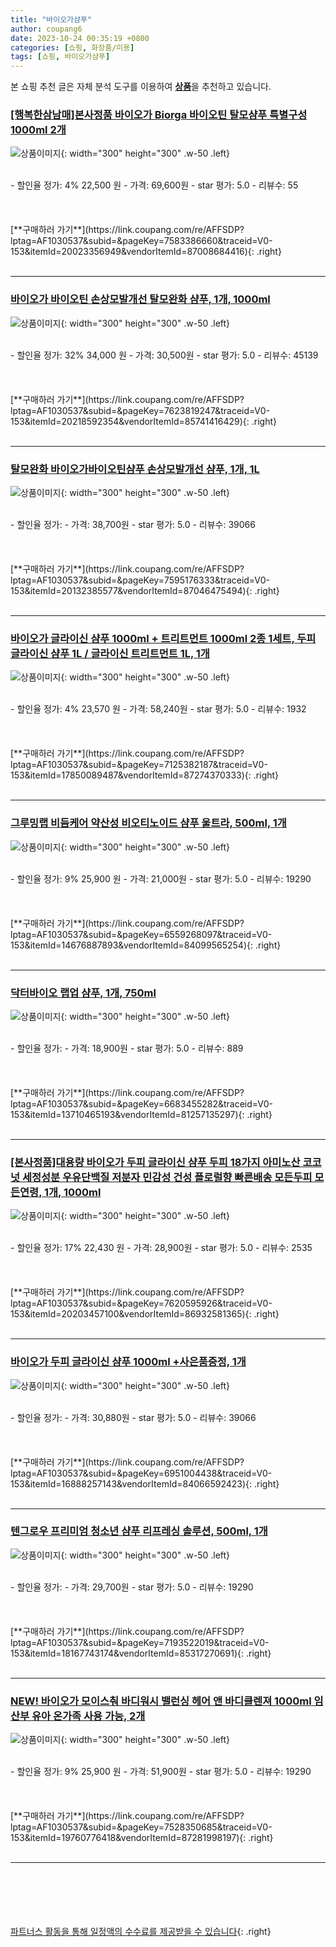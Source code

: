 ```yaml
---
title: "바이오가샴푸"
author: coupang6
date: 2023-10-24 00:35:19 +0800
categories: [쇼핑, 화장품/미용]
tags: [쇼핑, 바이오가샴푸]
---
```


본 쇼핑 추천 글은 자체 분석 도구를 이용하여 [**상품**](https://link.coupang.com/a/bao1ui)을 추천하고 있습니다.

### [[행복한삼남매]본사정품 바이오가 Biorga 바이오틴 탈모샴푸 특별구성 1000ml 2개](https://link.coupang.com/re/AFFSDP?lptag=AF1030537&subid=&pageKey=7583386660&traceid=V0-153&itemId=20023356949&vendorItemId=87008684416)

![상품이미지](https://thumbnail10.coupangcdn.com/thumbnails/remote/230x230ex/image/vendor_inventory/6534/b4f89558bf8efd7181cea18f3d003fac4cc8057ac066e0b4c48cacb968b8.png){: width="300" height="300" .w-50 .left}


<br>
- 할인율 정가: 4%  22,500   원
- 가격: 69,600원
- star 평가: 5.0
- 리뷰수: 55
<br>
<br>
<br>
<br>
[**구매하러 가기**](https://link.coupang.com/re/AFFSDP?lptag=AF1030537&subid=&pageKey=7583386660&traceid=V0-153&itemId=20023356949&vendorItemId=87008684416){: .right}
<br>
<br>

---

### [바이오가 바이오틴 손상모발개선 탈모완화 샴푸, 1개, 1000ml](https://link.coupang.com/re/AFFSDP?lptag=AF1030537&subid=&pageKey=7623819247&traceid=V0-153&itemId=20218592354&vendorItemId=85741416429)

![상품이미지](https://thumbnail8.coupangcdn.com/thumbnails/remote/230x230ex/image/vendor_inventory/bf5d/5d47c2ed437935fb9bd22674fbc997fd0aef2187d9d4c458086c131f8fed.jpg){: width="300" height="300" .w-50 .left}


<br>
- 할인율 정가: 32%  34,000   원
- 가격: 30,500원
- star 평가: 5.0
- 리뷰수: 45139
<br>
<br>
<br>
<br>
[**구매하러 가기**](https://link.coupang.com/re/AFFSDP?lptag=AF1030537&subid=&pageKey=7623819247&traceid=V0-153&itemId=20218592354&vendorItemId=85741416429){: .right}
<br>
<br>

---

### [탈모완화 바이오가바이오틴샴푸 손상모발개선 샴푸, 1개, 1L](https://link.coupang.com/re/AFFSDP?lptag=AF1030537&subid=&pageKey=7595176333&traceid=V0-153&itemId=20132385577&vendorItemId=87046475494)

![상품이미지](https://thumbnail9.coupangcdn.com/thumbnails/remote/230x230ex/image/vendor_inventory/4515/49440ca6b1b3954bf967ae176fd64b6f7d61edbfe1a356b2ae07fdd87b8a.png){: width="300" height="300" .w-50 .left}


<br>
- 할인율 정가: 
- 가격: 38,700원
- star 평가: 5.0
- 리뷰수: 39066
<br>
<br>
<br>
<br>
[**구매하러 가기**](https://link.coupang.com/re/AFFSDP?lptag=AF1030537&subid=&pageKey=7595176333&traceid=V0-153&itemId=20132385577&vendorItemId=87046475494){: .right}
<br>
<br>

---

### [바이오가 글라이신 샴푸 1000ml + 트리트먼트 1000ml 2종 1세트, 두피 글라이신 샴푸 1L / 글라이신 트리트먼트 1L, 1개](https://link.coupang.com/re/AFFSDP?lptag=AF1030537&subid=&pageKey=7125382187&traceid=V0-153&itemId=17850089487&vendorItemId=87274370333)

![상품이미지](https://thumbnail6.coupangcdn.com/thumbnails/remote/230x230ex/image/vendor_inventory/3c7c/a19a286f65e8df2e59b0b5afc65be3942c5420b1ba1befc532ae0d917fad.png){: width="300" height="300" .w-50 .left}


<br>
- 할인율 정가: 4%  23,570   원
- 가격: 58,240원
- star 평가: 5.0
- 리뷰수: 1932
<br>
<br>
<br>
<br>
[**구매하러 가기**](https://link.coupang.com/re/AFFSDP?lptag=AF1030537&subid=&pageKey=7125382187&traceid=V0-153&itemId=17850089487&vendorItemId=87274370333){: .right}
<br>
<br>

---

### [그루밍랩 비듬케어 약산성 비오티노이드 샴푸 울트라, 500ml, 1개](https://link.coupang.com/re/AFFSDP?lptag=AF1030537&subid=&pageKey=6559268097&traceid=V0-153&itemId=14676887893&vendorItemId=84099565254)

![상품이미지](https://thumbnail10.coupangcdn.com/thumbnails/remote/230x230ex/image/retail/images/4947151206058961-402f6704-acbc-4d89-8325-431766414fa3.jpg){: width="300" height="300" .w-50 .left}


<br>
- 할인율 정가: 9%  25,900   원
- 가격: 21,000원
- star 평가: 5.0
- 리뷰수: 19290
<br>
<br>
<br>
<br>
[**구매하러 가기**](https://link.coupang.com/re/AFFSDP?lptag=AF1030537&subid=&pageKey=6559268097&traceid=V0-153&itemId=14676887893&vendorItemId=84099565254){: .right}
<br>
<br>

---

### [닥터바이오 랩업 샴푸, 1개, 750ml](https://link.coupang.com/re/AFFSDP?lptag=AF1030537&subid=&pageKey=6683455282&traceid=V0-153&itemId=13710465193&vendorItemId=81257135297)

![상품이미지](https://thumbnail6.coupangcdn.com/thumbnails/remote/230x230ex/image/vendor_inventory/de01/cb2271c0ca5a4dddf351ce72d91c8ee35d5d771d553038d02826eb06527f.jpg){: width="300" height="300" .w-50 .left}


<br>
- 할인율 정가: 
- 가격: 18,900원
- star 평가: 5.0
- 리뷰수: 889
<br>
<br>
<br>
<br>
[**구매하러 가기**](https://link.coupang.com/re/AFFSDP?lptag=AF1030537&subid=&pageKey=6683455282&traceid=V0-153&itemId=13710465193&vendorItemId=81257135297){: .right}
<br>
<br>

---

### [[본사정품]대용량 바이오가 두피 글라이신 샴푸 두피 18가지 아미노산 코코넛 세정성분 우유단백질 저분자 민감성 건성 플로럴향 빠른배송 모든두피 모든연령, 1개, 1000ml](https://link.coupang.com/re/AFFSDP?lptag=AF1030537&subid=&pageKey=7620595926&traceid=V0-153&itemId=20203457100&vendorItemId=86932581365)

![상품이미지](https://thumbnail9.coupangcdn.com/thumbnails/remote/230x230ex/image/vendor_inventory/789b/8fee3f00846a8d3634048a2d394bd1dc3bd469bc3d466fb2d53e6de975cc.jpg){: width="300" height="300" .w-50 .left}


<br>
- 할인율 정가: 17%  22,430   원
- 가격: 28,900원
- star 평가: 5.0
- 리뷰수: 2535
<br>
<br>
<br>
<br>
[**구매하러 가기**](https://link.coupang.com/re/AFFSDP?lptag=AF1030537&subid=&pageKey=7620595926&traceid=V0-153&itemId=20203457100&vendorItemId=86932581365){: .right}
<br>
<br>

---

### [바이오가 두피 글라이신 샴푸 1000ml +사은품증정, 1개](https://link.coupang.com/re/AFFSDP?lptag=AF1030537&subid=&pageKey=6951004438&traceid=V0-153&itemId=16888257143&vendorItemId=84066592423)

![상품이미지](https://thumbnail9.coupangcdn.com/thumbnails/remote/230x230ex/image/vendor_inventory/6cee/7f02b9f8112bb676c58918f460ec6e1ac78439cb0c70502746fd2e3cc1d7.jpg){: width="300" height="300" .w-50 .left}


<br>
- 할인율 정가: 
- 가격: 30,880원
- star 평가: 5.0
- 리뷰수: 39066
<br>
<br>
<br>
<br>
[**구매하러 가기**](https://link.coupang.com/re/AFFSDP?lptag=AF1030537&subid=&pageKey=6951004438&traceid=V0-153&itemId=16888257143&vendorItemId=84066592423){: .right}
<br>
<br>

---

### [텐그로우 프리미엄 청소년 샴푸 리프레싱 솔루션, 500ml, 1개](https://link.coupang.com/re/AFFSDP?lptag=AF1030537&subid=&pageKey=7193522019&traceid=V0-153&itemId=18167743174&vendorItemId=85317270691)

![상품이미지](https://thumbnail9.coupangcdn.com/thumbnails/remote/230x230ex/image/vendor_inventory/f163/5830f345601909af293f6639a2b726af03edda4cbef6ccdc154e462d9c81.jpg){: width="300" height="300" .w-50 .left}


<br>
- 할인율 정가: 
- 가격: 29,700원
- star 평가: 5.0
- 리뷰수: 19290
<br>
<br>
<br>
<br>
[**구매하러 가기**](https://link.coupang.com/re/AFFSDP?lptag=AF1030537&subid=&pageKey=7193522019&traceid=V0-153&itemId=18167743174&vendorItemId=85317270691){: .right}
<br>
<br>

---

### [NEW! 바이오가 모이스춰 바디워시 밸런싱 헤어 앤 바디클렌져 1000ml 임산부 유아 온가족 사용 가능, 2개](https://link.coupang.com/re/AFFSDP?lptag=AF1030537&subid=&pageKey=7528350685&traceid=V0-153&itemId=19760776418&vendorItemId=87281998197)

![상품이미지](https://thumbnail6.coupangcdn.com/thumbnails/remote/230x230ex/image/vendor_inventory/223a/96254fd2524819f6f274d7bed2c689782bb49d8fa96b6081dae5a8e91625.JPG){: width="300" height="300" .w-50 .left}


<br>
- 할인율 정가: 9%  25,900   원
- 가격: 51,900원
- star 평가: 5.0
- 리뷰수: 19290
<br>
<br>
<br>
<br>
[**구매하러 가기**](https://link.coupang.com/re/AFFSDP?lptag=AF1030537&subid=&pageKey=7528350685&traceid=V0-153&itemId=19760776418&vendorItemId=87281998197){: .right}
<br>
<br>

---
<br><br><br><br><br> [파트너스 활동을 통해 일정액의 수수료를 제공받을 수 있습니다](https://link.coupang.com/a/bao1ui){: .right}